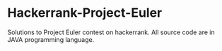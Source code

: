 # Hackerrank-Project-Euler

Solutions to Project Euler contest on hackerrank.
All source code are in JAVA programming language.
